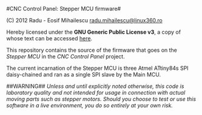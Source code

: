 #CNC Control Panel: Stepper MCU firmware#


(C) 2012 Radu - Eosif Mihailescu <radu.mihailescu@linux360.ro>

Hereby licensed under the **GNU Generic Public License v3**, a copy of whose text
can be accessed [here](http://www.gnu.org/licenses/gpl.html).

This repository contains the source of the firmware that goes on the *Stepper MCU*
in the *CNC Control Panel* project.

The current incarnation of the Stepper MCU is three Atmel ATtiny84s SPI 
daisy-chained and ran as a single SPI slave by the Main MCU.

##WARNING##
*Unless and until explicitly noted otherwise, this code is laboratory quality and
not intended for usage in connection with actual moving parts such as stepper
motors. Should you choose to test or use this software in a live environment,
you do so entirely at your own risk.*